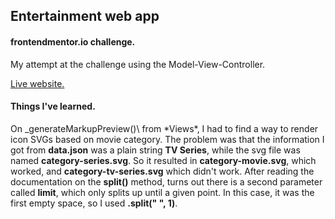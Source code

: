 ## Entertainment web app

#### frontendmentor.io challenge.

My attempt at the challenge using the Model-View-Controller.

[Live website.](https://covacialex.github.io/entertainment-web-app/index.html)

#### Things I've learned.

On \_generateMarkupPreview()\ from \*Views\*, I had to find a way to render icon SVGs based on movie category. The problem was that the information I got from **data.json** was a plain string **TV Series**, while the svg file was named **category-series.svg**. So it resulted in **category-movie.svg**, which worked, and **category-tv-series.svg** which didn't work. After reading the documentation on the **split()** method, turns out there is a second parameter called **limit**, which only splits up until a given point. In this case, it was the first empty space, so I used **.split(" ", 1)**.
